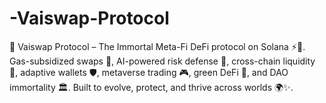 # -Vaiswap-Protocol
🌌 Vaiswap Protocol – The Immortal Meta-Fi DeFi protocol on Solana ⚡🦾. Gas-subsidized swaps 💸, AI-powered risk defense 🤖, cross-chain liquidity 🌉, adaptive wallets 🛡️, metaverse trading 🎮, green DeFi 🌱, and DAO immortality 🏛️. Built to evolve, protect, and thrive across worlds 🌍✨.
